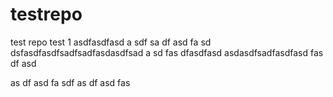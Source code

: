 testrepo
========

test repo 
test 1 
asdfasdfasd
a
sdf
sa
df
asd
fa
sd
dsfasdfasdfsadfsadfasdasdfsad
a
sd
fas
dfasdfasd
asdasdfsadfasdfasd
fas
df
asd

as
df
asd
fa
sdf
as
df
asd
fas

